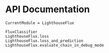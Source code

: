 # API Documentation

```@meta
CurrentModule = LighthouseFlux
```

```@docs
FluxClassifier
LighthouseFlux.loss
LighthouseFlux.loss_and_prediction
LighthouseFlux.evaluate_chain_in_debug_mode
```
